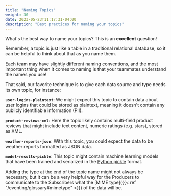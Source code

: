 ```yaml
---
title: "Naming Topics"
weight: 30
date: 2023-05-23T11:17:31-04:00
description: "Best practices for naming your topics"
---
```


What's the best way to name your topics? This is an **excellent** question!

Remember, a topic is just like a table in a traditional relational database, so it can be helpful to think about that as you name them.

Each team may have slightly different naming conventions, and the most important thing when it comes to naming is that your teammates understand the names you use!

That said, our favorite technique is to give each data source and type needs its own topic, for instance:

**`user-logins-plaintext`**:
We might expect this topic to contain data about user logins that could be stored as plaintext, meaning it doesn't contain any publicly identifiable information (PII).

**`product-reviews-xml`**:
Here the topic likely contains multi-field product reviews that might include text content, numeric ratings (e.g. stars), stored as XML.

**`weather-reports-json`**:
With this topic, you could expect the data to be weather reports formatted as JSON data.

**`model-results-pickle`**:
This topic might contain machine learning models that have been trained and serialized in the [Python pickle](https://docs.python.org/3/library/pickle.html) format.

Adding the type at the end of the topic name might not always be necessary, but it can be a very helpful way for the Producers to communicate to the Subscribers what the [MIME type]({{< ref "/eventing/glossary#mimetype" >}}) of the data will be.
